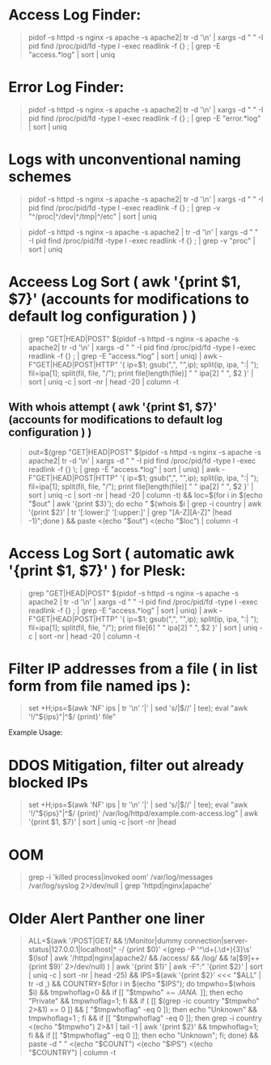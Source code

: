 # Access Log Finder:

>pidof -s httpd -s nginx -s apache -s apache2| tr -d '\n' | xargs -d " " -I pid find /proc/pid/fd -type l -exec  readlink -f {} \; | grep -E "access.*log" | sort | uniq

# Error Log Finder:

>pidof -s httpd -s nginx -s apache -s apache2| tr -d '\n' | xargs -d " " -I pid find /proc/pid/fd -type l -exec  readlink -f {} \; | grep -E "error.*log" | sort | uniq

# Logs with unconventional naming schemes

>pidof -s httpd -s nginx -s apache -s apache2| tr -d '\n' | xargs -d " " -I pid find /proc/pid/fd -type l -exec  readlink -f {} \; | grep -v "^/proc\|^/dev\|^/tmp\|^/etc" | sort | uniq

>pidof -s httpd -s nginx -s apache -s apache2 | tr -d '\n' | xargs -d " " -I pid find /proc/pid/fd -type l -exec  readlink -f {} \; | grep -v "proc" | sort | uniq

# Acceess Log Sort ( awk '{print $1, $7}' (accounts for modifications to default log configuration ) )

>grep "GET\|HEAD\|POST" $(pidof -s httpd -s nginx -s apache -s apache2| tr -d '\n' | xargs -d " " -I pid find /proc/pid/fd -type l -exec readlink -f {} \; | grep -E "access.*log" | sort | uniq) |  awk -F"GET|HEAD|POST|HTTP" '{ ip=$1; gsub(",", "",ip); split(ip, ipa, ":| "); fil=ipa[1]; split(fil, file, "/"); print file[length(file)] " " ipa[2] " ", $2 }' | sort | uniq -c | sort -nr | head -20 | column -t

## With whois attempt ( awk '{print $1, $7}' (accounts for modifications to default log configuration ) )

>out=$(grep "GET\|HEAD\|POST" $(pidof -s httpd -s nginx -s apache -s apache2| tr -d '\n' | xargs -d " " -I pid find /proc/pid/fd -type l -exec readlink -f {} \; | grep -E "access.*log" | sort | uniq) |  awk -F"GET|HEAD|POST|HTTP" '{ ip=$1; gsub(",", "",ip); split(ip, ipa, ":| "); fil=ipa[1]; split(fil, file, "/"); print file[length(file)] " " ipa[2] " ", $2 }' | sort | uniq -c | sort -nr | head -20 | column -t) && loc=$(for i in $(echo "$out" | awk '{print $3}'); do echo " $(whois $i | grep -i country | awk '{print $2}' | tr '[:lower:]' '[:upper:]' | grep "[A-Z][A-Z]" |head -1)";done ) && paste <(echo "$out") <(echo "$loc") | column -t

# Access Log Sort ( automatic awk '{print $1, $7}' ) for Plesk:

>grep "GET\|HEAD\|POST" $(pidof -s httpd -s nginx -s apache -s apache2 | tr -d '\n' | xargs -d " " -I pid find /proc/pid/fd -type l -exec readlink -f {} \; | grep -E "access.*log" | sort | uniq) | awk -F"GET|HEAD|POST|HTTP" '{ ip=$1; gsub(",", "",ip); split(ip, ipa, ":| "); fil=ipa[1]; split(fil, file, "/"); print file[6] " " ipa[2] " ", $2 }' | sort | uniq -c | sort -nr | head -20 | column -t

# Filter IP addresses from a file ( in list form from file named ips ):

>set +H;ips=$(awk 'NF' ips | tr '\n' '|' | sed 's/|$//' | tee); eval "awk '!/"${ips}"|^$/ {print}' file"

Example Usage:

# DDOS Mitigation, filter out already blocked IPs

> set +H;ips=$(awk 'NF' ips | tr '\n' '|' | sed 's/|$//' | tee); eval "awk '!/"${ips}"|^$/ {print}' /var/log/httpd/example.com-access.log" | awk '{print $1, $7}' | sort | uniq -c |sort -nr |head

# OOM

> grep -i 'killed process|invoked oom' /var/log/messages /var/log/syslog 2>/dev/null | grep 'httpd|nginx|apache'


# Older Alert Panther one liner 

> ALL=$(awk '/POST|GET/ && !/Monitor|dummy connection|server-status|127.0.0.1|localhost|^  -/  {print $0}' <(grep -P '^\d+(\.\d+){3}\s' $(lsof | awk '/httpd|nginx|apache2/ && /access/ && /log/ && !a[$9]++ {print $9}' 2>/dev/null) ) | awk '{print $1}' | awk -F":" '{print $2}' | sort | uniq -c | sort -nr | head -25) && IPS=$(awk '{print $2}' <<< "$ALL" | tr -d ,) &&  COUNTRY=$(for i in $(echo "$IPS"); do tmpwho=$(whois $i) && tmpwhoflag=0 && if [[ "$tmpwho" =~ .*IANA.* ]]; then echo "Private" && tmpwhoflag=1; fi && if ( [[ $(grep -ic country "$tmpwho" 2>&1) == 0 ]] && [ "$tmpwhoflag" -eq 0 ]); then echo "Unknown" && tmpwhoflag=1 ; fi && if [[ "$tmpwhoflag" -eq 0 ]]; then grep -i country <(echo "$tmpwho") 2>&1 | tail -1 | awk '{print $2}' && tmpwhoflag=1; fi && if [[ "$tmpwhoflag" -eq 0 ]]; then echo "Unknown"; fi; done) && paste -d " " <(echo "$COUNT") <(echo "$IPS") <(echo "$COUNTRY") | column -t
